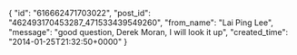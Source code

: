  {
   "id": "616662471703022",
   "post_id": "462493170453287_471533439549260",
   "from_name": "Lai Ping Lee",
   "message": "good question, Derek Moran, I will look it up",
   "created_time": "2014-01-25T21:32:50+0000"
 }
